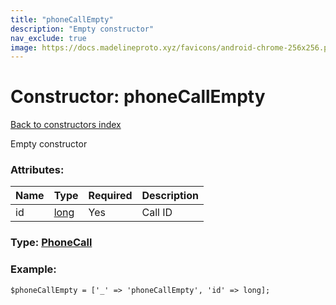 ```yaml
---
title: "phoneCallEmpty"
description: "Empty constructor"
nav_exclude: true
image: https://docs.madelineproto.xyz/favicons/android-chrome-256x256.png
---
```

# Constructor: phoneCallEmpty  
[Back to constructors index](/API_docs/constructors/index.html)



Empty constructor

### Attributes:

| Name     |    Type       | Required | Description |
|----------|---------------|----------|-------------|
|id|[long](/API_docs/types/long.html) | Yes|Call ID|



### Type: [PhoneCall](/API_docs/types/PhoneCall.html)


### Example:

```
$phoneCallEmpty = ['_' => 'phoneCallEmpty', 'id' => long];
```  
